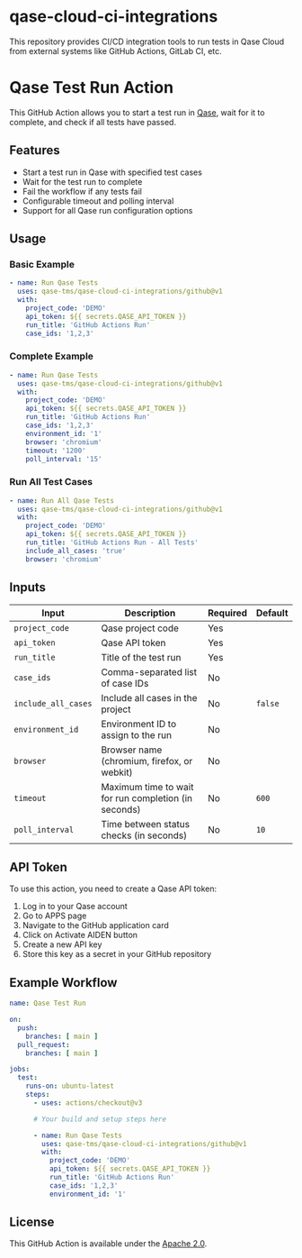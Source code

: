 # qase-cloud-ci-integrations

This repository provides CI/CD integration tools to run tests in Qase Cloud from external systems like GitHub Actions,
GitLab CI, etc.

# Qase Test Run Action

This GitHub Action allows you to start a test run in [Qase](https://qase.io), wait for it to complete, and check if all
tests have passed.

## Features

- Start a test run in Qase with specified test cases
- Wait for the test run to complete
- Fail the workflow if any tests fail
- Configurable timeout and polling interval
- Support for all Qase run configuration options

## Usage

### Basic Example

```yaml
- name: Run Qase Tests
  uses: qase-tms/qase-cloud-ci-integrations/github@v1
  with:
    project_code: 'DEMO'
    api_token: ${{ secrets.QASE_API_TOKEN }}
    run_title: 'GitHub Actions Run'
    case_ids: '1,2,3'
```

### Complete Example

```yaml
- name: Run Qase Tests
  uses: qase-tms/qase-cloud-ci-integrations/github@v1
  with:
    project_code: 'DEMO'
    api_token: ${{ secrets.QASE_API_TOKEN }}
    run_title: 'GitHub Actions Run'
    case_ids: '1,2,3'
    environment_id: '1'
    browser: 'chromium'
    timeout: '1200'
    poll_interval: '15'
```

### Run All Test Cases

```yaml
- name: Run All Qase Tests
  uses: qase-tms/qase-cloud-ci-integrations/github@v1
  with:
    project_code: 'DEMO'
    api_token: ${{ secrets.QASE_API_TOKEN }}
    run_title: 'GitHub Actions Run - All Tests'
    include_all_cases: 'true'
    browser: 'chromium'
```

## Inputs

| Input               | Description                                          | Required | Default |
|---------------------|------------------------------------------------------|----------|---------|
| `project_code`      | Qase project code                                    | Yes      |         |
| `api_token`         | Qase API token                                       | Yes      |         |
| `run_title`         | Title of the test run                                | Yes      |         |
| `case_ids`          | Comma-separated list of case IDs                     | No       |         |
| `include_all_cases` | Include all cases in the project                     | No       | `false` |
| `environment_id`    | Environment ID to assign to the run                  | No       |         |
| `browser`           | Browser name (chromium, firefox, or webkit)          | No       |         |
| `timeout`           | Maximum time to wait for run completion (in seconds) | No       | `600`   |
| `poll_interval`     | Time between status checks (in seconds)              | No       | `10`    |

## API Token

To use this action, you need to create a Qase API token:

1. Log in to your Qase account
2. Go to APPS page
3. Navigate to the GitHub application card
4. Click on Activate AIDEN button
5. Create a new API key 
6. Store this key as a secret in your GitHub repository

## Example Workflow

```yaml
name: Qase Test Run

on:
  push:
    branches: [ main ]
  pull_request:
    branches: [ main ]

jobs:
  test:
    runs-on: ubuntu-latest
    steps:
      - uses: actions/checkout@v3

      # Your build and setup steps here

      - name: Run Qase Tests
        uses: qase-tms/qase-cloud-ci-integrations/github@v1
        with:
          project_code: 'DEMO'
          api_token: ${{ secrets.QASE_API_TOKEN }}
          run_title: 'GitHub Actions Run'
          case_ids: '1,2,3'
          environment_id: '1'
```

## License

This GitHub Action is available under the [Apache 2.0](LICENSE).